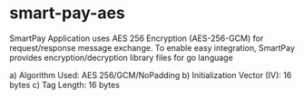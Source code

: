 # smart-pay-aes


SmartPay Application uses AES 256 Encryption (AES-256-GCM) for request/response
message exchange. To enable easy integration, SmartPay provides encryption/decryption
library files for go language

a) Algorithm Used: AES 256/GCM/NoPadding
b) Initialization Vector (IV): 16 bytes
c) Tag Length: 16 bytes
